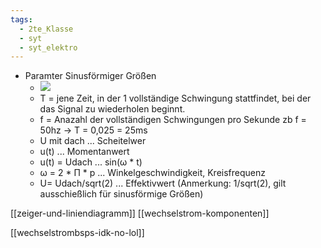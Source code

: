 ```yaml
---
tags:
  - 2te_Klasse
  - syt
  - syt_elektro
---
```


- Paramter Sinusförmiger Größen 
	- ![](DR06-03-2024-07.excalidraw.svg)
	- T = jene Zeit, in der 1 vollständige Schwingung stattfindet, bei der das Signal zu wiederholen beginnt.
	- f = Anazahl der vollständigen Schwingungen pro Sekunde zb f = 50hz → T = 0,025 = 25ms
	- U mit dach ... Scheitelwer
	- u(t) ... Momentanwert
	- u(t) = Udach ... sin(ω * t)
	- ω = 2 * Π * p ... Winkelgeschwindigkeit, Kreisfrequenz
	- U= Udach/sqrt(2) ... Effektivwert (Anmerkung: 1/sqrt(2), gilt ausschießlich für sinusförmige Größen)

[[zeiger-und-liniendiagramm]]
[[wechselstrom-komponenten]]

[[wechselstrombsps-idk-no-lol]]
